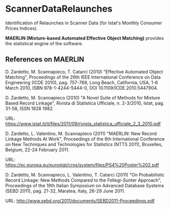 # ScannerDataRelaunches
Identification of Relaunches in Scanner Data (for Istat's Monthly Consumer Prices Indices).

**MAERLIN (Mixture-based Automated Effective Object Matching)** provides the statistical engine of the software.


## References on MAERLIN
D. Zardetto, M. Scannapieco, T. Catarci (2010) "Effective Automated Object Matching", Proceedings of the 26th IEEE International Conference on Data Engineering (ICDE 2010), pag. 757-768, Long Beach, California, USA, 1-6 March 2010, ISBN 978-1-4244-5444-0, DOI 10.1109/ICDE.2010.5447904.

D. Zardetto, M. Scannapieco (2010) "A Novel Suite of Methods for Mixture Based Record Linkage", Rivista di Statistica Ufficiale, n. 2-3/2010, Istat, pag. 31-58, ISSN 1828 1982.

URL: <https://www.istat.it/it/files/2011/09/rivista_statistica_ufficiale_2_3_2010.pdf>

D. Zardetto, L. Valentino, M. Scannapieco (2011) "MAERLIN: New Record Linkage Methods At Work", Proceedings of the 6th International Conference on New Techniques and Technologies for Statistics (NTTS 2011), Bruxelles, Belgium, 22-24 February 2011.

URL: <https://ec.europa.eu/eurostat/cros/system/files/PS4%20Poster%202.pdf>

D. Zardetto, M. Scannapieco, L. Valentino, T. Catarci (2011) "On Probabilistic Record Linkage: New Methods Compared to the Fellegi-Sunter Approach", Proceedings of the 19th Italian Symposium on Advanced Database Systems (SEBD 2011), pag. 21-32, Maratea, Italy, 26-29 June 2011.

URL: <http://www.sebd.org/2011/documents/SEBD2011-Proceedings.pdf>

